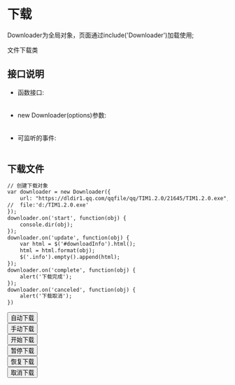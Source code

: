 ﻿# 下载
Downloader为全局对象，页面通过include('Downloader')加载使用;
  
文件下载类
  
  <link rel="stylesheet" type="text/css" href="docs/css/common.css" />
  <script src="docs/js/string.js" type="text/javascript" charset="utf-8"></script>
  <script src="docs/js/template.js" type="text/javascript" charset="utf-8"></script>
  <script src="docs/js/downloader.js" type="text/javascript" charset="utf-8"></script>
  
## 接口说明
*    函数接口:

<table id="method" class="table" >
</table>
 
 
*    new Downloader(options)参数:

<table id="settings" class="table">
</table>
  
*    可监听的事件:

<table id="event" class="table">
</table>

## 下载文件

```html
// 创建下载对象
var downloader = new Downloader({
    url: "https://dldir1.qq.com/qqfile/qq/TIM1.2.0/21645/TIM1.2.0.exe",
//  file:'d:/TIM1.2.0.exe'
});
downloader.on('start', function(obj) {
    console.dir(obj);
});
downloader.on('update', function(obj) {
    var html = $('#downloadInfo').html();
    html = html.format(obj);
    $('.info').empty().append(html);
});
downloader.on('complete', function(obj) {
    alert('下载完成');
});
downloader.on('canceled', function(obj) {
    alert('下载取消');
})
```

<div class="row">
    <div class="col-xs-3">
        <button class="btn btn-outline-primary btn-block"  id="autoDownload">自动下载</button>
    </div>
    <div class="col-xs-3">
        <button class="btn btn-outline-primary btn-block"  id="download2">手动下载</button>
    </div>
    <div class="col-xs-3">
        <button class="btn btn-outline-primary btn-block"  id="start">开始下载</button>
    </div>
    <div class="col-xs-3">
        <button class="btn btn-outline-primary btn-block"  id="pause">暂停下载</button>
    </div>
    <div class="col-xs-3">
        <button class="btn btn-outline-primary btn-block"  id="resume">恢复下载</button>
    </div>
    <div class="col-xs-3">
        <button class="btn btn-outline-primary btn-block"  id="cancel">取消下载</button>
    </div>
</div>
<div class="info" style="margin-top: 10px;"></div>

 
 
<script type="text/html" id="downloadInfo">
  <div class="row">
    <div class="col-xs-3">
        <label>文件名：</label>
    </div>
    <div class="col-xs-9">
        <label>{fullPath}</label>
    </div>
    <div class="col-xs-3">
        <label>文件原始地址：</label>
    </div>
    <div class="col-xs-9">
        <label>{originalUrl}</label>
    </div>

    <div class="col-xs-3">
        <label>文件地址：</label>
    </div>
    <div class="col-xs-9">
        <label>{url}</label>
    </div>

    <div class="col-xs-3">
        <label>开始时间：</label>
    </div>
    <div class="col-xs-9">
        <label>{startTime}</label>
    </div>

    <div class="col-xs-3">
        <label>当前速度：</label>
    </div>
    <div class="col-xs-9">
        <label>{currentSpeed}</label>
    </div>

    <div class="col-xs-3">
        <label>当前进度：</label>
    </div>
    <div class="col-xs-9">
        <label>{percentComplete}</label>
    </div>

    <div class="col-xs-3">
        <label>已下载：</label>
    </div>
    <div class="col-xs-9">
        <label>{receivedBytes}</label>
    </div>
    <div class="col-xs-3">
        <label>总大小：</label>
    </div>
    <div class="col-xs-9">
        <label>{totalBytes}</label>
    </div>
  </div>
</script>